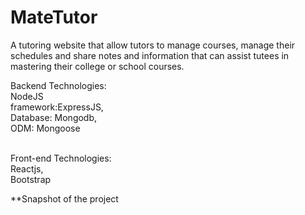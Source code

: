 # MateTutor
A tutoring website that allow tutors to manage courses, manage their schedules and share notes and information that can assist tutees in mastering their college or school courses.

Backend Technologies:<br/>
NodeJS<br/>
framework:ExpressJS,<br/>
Database: Mongodb,<br/>
ODM: Mongoose<br/><br/>

Front-end Technologies:<br/>
Reactjs,<br/>
Bootstrap<br/>

**Snapshot of the project
